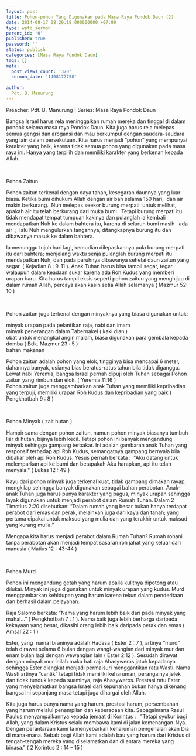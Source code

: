 ```yaml
---
layout: post
title: Pohon-pohon Yang Digunakan pada Masa Raya Pondok Daun (2)
date: 2014-08-17 08:29:18.000000000 +07:00
type: wpfc_sermon
parent_id: '0'
published: true
password: ''
status: publish
categories: [Masa Raya Pondok Daun]
tags: []
meta:
  post_views_count: '370'
  sermon_date: '1408177758'
  
author:
  Pdt. B. Manurung
---
```

<p>Preacher: Pdt. B. Manurung | Series: Masa Raya Pondok Daun</p>
<p>Bangsa Israel harus rela meninggalkan rumah mereka dan tinggal di dalam pondok selama masa raya Pondok Daun. Kita juga harus rela melepas semua gengsi dan arogansi dan mau berkumpul dengan saudara-saudara yang lain dalam persekutuan. Kita harus menjadi “pohon” yang mempunyai karakter yang baik, karena tidak semua pohon yang digunakan pada masa raya ini. Hanya yang terpilih dan memiliki karakter yang berkenan kepada Allah.</p>
<p>&nbsp;</p>
<p>Pohon Zaitun</p>
<p>Pohon zaitun terkenal dengan daya tahan, kesegaran daunnya yang luar biasa. Ketika bumi dihukum Allah dengan air bah selama 150 hari,  dan air makin berkurang.  Nuh melepas seekor burung merpati  untuk melihat, apakah air itu telah berkurang dari muka bumi.  Tetapi burung merpati itu tidak mendapat tempat tumpuan kakinya dan pulanglah ia kembali mendapatkan Nuh ke dalam bahtera itu, karena di seluruh bumi masih   ada air  ;  lalu Nuh mengulurkan tangannya, ditangkapnya burung itu dan dibawanya masuk ke dalam bahtera.</p>
<p>Ia menunggu tujuh hari lagi, kemudian dilepaskannya pula burung merpati itu dari bahtera; menjelang waktu senja pulanglah burung merpati itu mendapatkan Nuh, dan pada paruhnya dibawanya sehelai daun zaitun yang segar. ( Kejadian 8 : 9-11 ). Anak Tuhan harus bisa tampil segar, tegar walaupun dalam keadaan sukar karena ada Roh Kudus yang memberi urapan baru. Kita harus tampil eksis seperti pohon zaitun yang menghijau di dalam rumah Allah, percaya akan kasih setia Allah selamanya ( Mazmur 52: 10 )</p>
<p>&nbsp;</p>
<p>Pohon zaitun juga terkenal dengan minyaknya yang biasa digunakan untuk:</p>
<p>	minyak urapan pada pelantikan raja, nabi dan imam<br />
	minyak penerangan dalam Tabernakel ( kaki dian )<br />
	obat untuk menangkal angin malam, biasa digunakan para gembala kepada domba ( Bdk. Mazmur 23 : 5 )<br />
	bahan makanan</p>
<p>Pohon zaitun adalah pohon yang elok, tingginya bisa mencapai 6 meter, dahannya banyak, usianya bias beratus-ratus tahun bila tidak diganggu.  Lewat nabi Yeremia, bangsa Israel pernah dipuji oleh Tuhan sebagai Pohon zaitun yang rimbun dan elok. ( Yeremia 11:16 )<br />
Pohon zaitun juga menggambarkan anak Tuhan yang memiliki kepribadian yang terpuji, memiliki urapan Roh Kudus dan kepribadian yang baik ( Pengkhotbah 9 : 8 )</p>
<p>&nbsp;</p>
<p>Pohon Minyak ( zait hutan )</p>
<p>Hampir sama dengan pohon zaitun, namun pohon minyak biasanya tumbuh liar di hutan, bijinya lebih kecil. Tetapi pohon ini banyak mengandung minyak sehingga gampang terbakar. Ini adalah gambaran anak Tuhan yang responsif terhadap api Roh Kudus, semangatnya gampang bernyala bila dibakar oleh api Roh Kudus. Yesus pernah berkata :  "Aku datang untuk melemparkan api ke bumi dan betapakah Aku harapkan, api itu telah menyala.” ( Lukas 12 : 49 )</p>
<p>Kayu dari pohon minyak juga terkenal kuat, tidak gampang dimakan rayap, mengkilap sehingga banyak digunakan sebagai bahan perabotan. Anak-anak Tuhan juga harus punya karakter yang bagus, minyak urapan sehingga layak digunakan untuk menjadi perabot dalam Rumah Tuhan. Dalam 2 Timotius 2:20 disebutkan: ”Dalam rumah yang besar bukan hanya terdapat perabot dari emas dan perak, melainkan juga dari kayu dan tanah; yang pertama dipakai untuk maksud yang mulia dan yang terakhir untuk maksud yang kurang mulia.”</p>
<p>Mengapa kita harus menjadi perabot dalam Rumah Tuhan? Rumah rohani tanpa perabotan akan menjadi tempat sasaran roh jahat yang keluar dari manusia ( Matius 12 : 43-44 )</p>
<p>&nbsp;</p>
<p>Pohon Murd</p>
<p>Pohon ini mengandung getah yang harum apaila kulitnya dipotong atau dilukai. Minyak ini juga digunakan untuk minyak urapan yang kudus. Murd menggambarkan kehidupan yang harum karena tekun dalam penderitaan dan berhasil dalam pelayanan.</p>
<p>Raja Salomo berkata: ”Nama yang harum lebih baik dari pada minyak yang mahal...” ( Pengkhotbah 7 : 1 ). Nama baik juga lebih berharga daripada kekayaan yang besar, dikasihi orang lebih baik daripada perak dan emas ( Amsal 22 : 1 )</p>
<p>Ester, yang  nama Ibraninya adalah Hadasa ( Ester 2 : 7 ), artinya ”murd” telah dirawat selama 6 bulan dengan wangi-wangian dari minyak mur dan enam bulan lagi dengan wewangian lain ( Ester 2:12 ). Sesudah dirawat dengan minyak mur inilah maka hati raja Ahasyweros jatuh kepadanya sehingga Ester diangkat menjadi permaisuri menggantikan ratu Wasti. Nama Wasti artinya ”cantik” tetapi tidak memiliki keharuman, perangainya jelek dan tidak tunduk kepada suaminya, raja Ahasyweros. Prestasi ratu Ester yang menyelamatkan bangsa Israel dari kepunahan bukan hanya dikenang bangsa ini sepanjang masa tetapi juga dihargai oleh Allah.</p>
<p>Kita juga harus punya nama yang harum, prestasi harum, persembahan yang harum melalui penampilan dan keberadaan kita. Sebagaimana Rasul Paulus menyampaikannya kepada jemaat di Korintus :   ”Tetapi syukur bagi Allah, yang dalam Kristus selalu membawa kami di jalan kemenangan-Nya. Dengan perantaraan kami Ia menyebarkan keharuman pengenalan akan Dia di mana-mana. Sebab bagi Allah kami adalah bau yang harum dari Kristus di tengah-tengah mereka yang diselamatkan dan di antara mereka yang binasa.” ( 2 Korintus 2 : 14 – 15 )</p>
<p>&nbsp;</p>

